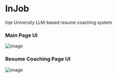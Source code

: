 # InJob
Inje University LLM-based resume coaching system

### Main Page UI
![image](https://github.com/user-attachments/assets/2809f04e-3fd4-4885-b04b-b71bd1510aa1)

### Resume Coaching Page UI
![image](https://github.com/user-attachments/assets/7e904b46-3531-426c-ad05-ac39aa889a92)
